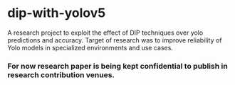 # dip-with-yolov5
A research project to exploit the effect of DIP techniques over yolo predictions and accuracy. Target of research was to improve reliability of Yolo models in specialized environments and use cases.

### For now research paper is being kept confidential to publish in research contribution venues. 
